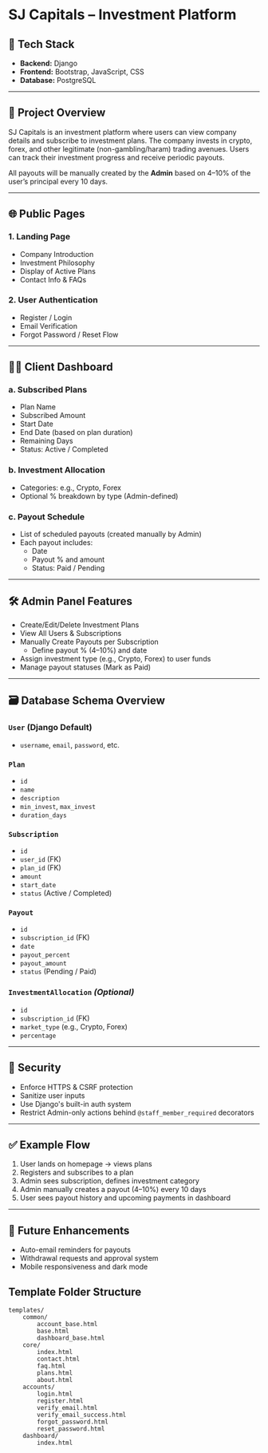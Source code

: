 # SJ Capitals – Investment Platform

## 🧱 Tech Stack
- **Backend:** Django
- **Frontend:** Bootstrap, JavaScript, CSS
- **Database:** PostgreSQL

---

## 🎯 Project Overview

SJ Capitals is an investment platform where users can view company details and subscribe to investment plans. The company invests in crypto, forex, and other legitimate (non-gambling/haram) trading avenues. Users can track their investment progress and receive periodic payouts. 

All payouts will be manually created by the **Admin** based on 4–10% of the user’s principal every 10 days.

---

## 🌐 Public Pages

### 1. Landing Page
- Company Introduction
- Investment Philosophy
- Display of Active Plans
- Contact Info & FAQs

### 2. User Authentication
- Register / Login
- Email Verification
- Forgot Password / Reset Flow

---

## 🧑‍💼 Client Dashboard

### a. Subscribed Plans
- Plan Name
- Subscribed Amount
- Start Date
- End Date (based on plan duration)
- Remaining Days
- Status: Active / Completed

### b. Investment Allocation
- Categories: e.g., Crypto, Forex
- Optional % breakdown by type (Admin-defined)

### c. Payout Schedule
- List of scheduled payouts (created manually by Admin)
- Each payout includes:
  - Date
  - Payout % and amount
  - Status: Paid / Pending

---

## 🛠️ Admin Panel Features

- Create/Edit/Delete Investment Plans
- View All Users & Subscriptions
- Manually Create Payouts per Subscription
  - Define payout % (4–10%) and date
- Assign investment type (e.g., Crypto, Forex) to user funds
- Manage payout statuses (Mark as Paid)

---

## 🗃️ Database Schema Overview

### `User` (Django Default)
- `username`, `email`, `password`, etc.

### `Plan`
- `id`
- `name`
- `description`
- `min_invest`, `max_invest`
- `duration_days`

### `Subscription`
- `id`
- `user_id` (FK)
- `plan_id` (FK)
- `amount`
- `start_date`
- `status` (Active / Completed)

### `Payout`
- `id`
- `subscription_id` (FK)
- `date`
- `payout_percent`
- `payout_amount`
- `status` (Pending / Paid)

### `InvestmentAllocation` *(Optional)*
- `id`
- `subscription_id` (FK)
- `market_type` (e.g., Crypto, Forex)
- `percentage`

---

## 🔐 Security
- Enforce HTTPS & CSRF protection
- Sanitize user inputs
- Use Django's built-in auth system
- Restrict Admin-only actions behind `@staff_member_required` decorators

---

## ✅ Example Flow

1. User lands on homepage → views plans
2. Registers and subscribes to a plan
3. Admin sees subscription, defines investment category
4. Admin manually creates a payout (4–10%) every 10 days
5. User sees payout history and upcoming payments in dashboard

---

## 🚀 Future Enhancements
- Auto-email reminders for payouts
- Withdrawal requests and approval system
- Mobile responsiveness and dark mode


## Template Folder Structure

```
templates/
    common/
        account_base.html
        base.html
        dashboard_base.html
    core/
        index.html
        contact.html
        faq.html
        plans.html
        about.html
    accounts/
        login.html
        register.html
        verify_email.html
        verify_email_success.html
        forgot_password.html
        reset_password.html
    dashboard/
        index.html
```